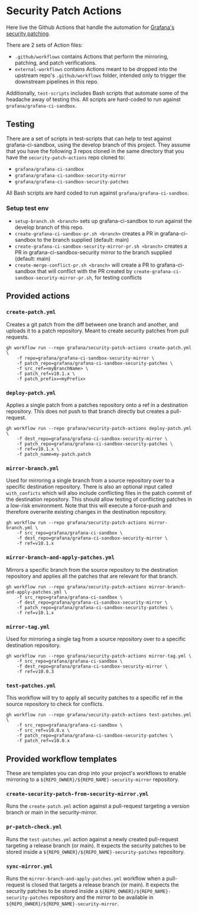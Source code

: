 # Security Patch Actions

Here live the Github Actions that handle the automation for [Grafana's security patching][sp].

There are 2 sets of Action files:

- `.github/workflows` contains Actions that perform the mirroring, patching, and patch verifications.
- `external-workflows` contains Actions meant to be dropped into the upstream repo's `.github/workflows` folder, intended only to trigger the downstream pipelines in this repo.

Additionally, `test-scripts` includes Bash scripts that automate some of the headache away of testing this.
All scripts are hard-coded to run against `grafana/grafana-ci-sandbox`.


## Testing

There are a set of scripts in test-scripts that can help to test against grafana-ci-sandbox, using the develop branch of this project.
They assume that you have the following 3 repos cloned in the same directory that you have the `security-patch-actions` repo cloned to:

- `grafana/grafana-ci-sandbox`
- `grafana/grafana-ci-sandbox-security-mirror`
- `grafana/grafana-ci-sandbox-security-patches`

All Bash scripts are hard coded to run against `grafana/grafana-ci-sandbox`.

### Setup test env 
- `setup-branch.sh <branch>` sets up grafana-ci-sandbox to run against the develop branch of this repo.
- `create-grafana-ci-sandbox-pr.sh <branch>` creates a PR in grafana-ci-sandbox to the branch supplied (default: main)
- `create-grafana-ci-sandbox-security-mirror-pr.sh <branch>` creates a PR in grafana-ci-sandbox-security mirror to the branch supplied (default: main)
- `create-merge-conflict-pr.sh <branch>` will create a PR to grafana-ci-sandbox that will conflict with the PR created by `create-grafana-ci-sandbox-security-mirror-pr.sh`, for testing conflicts


## Provided actions

### `create-patch.yml`

Creates a git patch from the diff between one branch and another, and uploads it to a patch repository. Meant to create security patches from pull requests.

```
gh workflow run --repo grafana/security-patch-actions create-patch.yml \
    -f repo=grafana/grafana-ci-sandbox-security-mirror \
    -f patch_repo=grafana/grafana-ci-sandbox-security-patches \
    -f src_ref=<myBranchName> \
    -f patch_ref=v10.1.x \
    -f patch_prefix=<myPrefix>
```

### `deploy-patch.yml`

Applies a single patch from a patches repository onto a ref in a destination repository.
This does not push to that branch directly but creates a pull-request.

```
gh workflow run --repo grafana/security-patch-actions deploy-patch.yml \
    -f dest_repo=grafana/grafana-ci-sandbox-security-mirror \
    -f patch_repo=grafana/grafana-ci-sandbox-security-patches \
    -f ref=v10.1.x \
    -f patch_name=my-patch.patch
```
### `mirror-branch.yml`

Used for mirroring a single branch from a source repository over to a specific destination repository.
There is also an optional input called `with_conficts` which will also include conflicting files in the patch commit of the destination repository.
This should allow testing of conflicting patches in a low-risk environment.
Note that this will execute a force-push and therefore overwrite existing changes in the destination repository.

```
gh workflow run --repo grafana/security-patch-actions mirror-branch.yml \
    -f src_repo=grafana/grafana-ci-sandbox \
    -f dest_repo=grafana/grafana-ci-sandbox-security-mirror \
    -f ref=v10.1.x
```
### `mirror-branch-and-apply-patches.yml`

Mirrors a specific branch from the source repository to the destination repository and applies all the patches that are relevant for that branch.

```
gh workflow run --repo grafana/security-patch-actions mirror-branch-and-apply-patches.yml \
    -f src_repo=grafana/grafana-ci-sandbox \
    -f dest_repo=grafana/grafana-ci-sandbox-security-mirror \
    -f patch_repo=grafana/grafana-ci-sandbox-security-patches \
    -f ref=v10.1.x
```

### `mirror-tag.yml`

Used for mirroring a single tag from a source repository over to a specific destination repository.

```
gh workflow run --repo grafana/security-patch-actions mirror-tag.yml \
    -f src_repo=grafana/grafana-ci-sandbox \
    -f dest_repo=grafana/grafana-ci-sandbox-security-mirror \
    -f ref=v10.0.3
```

### `test-patches.yml`

This workflow will try to apply all security patches to a specific ref in the source repository to check for conflicts.

```
gh workflow run --repo grafana/security-patch-actions test-patches.yml \
    -f src_repo=grafana/grafana-ci-sandbox \
    -f src_ref=v10.0.x \
    -f patch_repo=grafana/grafana-ci-sandbox-security-patches \
    -f patch_ref=v10.0.x 
```


## Provided workflow templates

These are templates you can drop into your project's workflows to enable mirroring to a `${REPO_OWNER}/${REPO_NAME}-security-mirror` repository.

### `create-security-patch-from-security-mirror.yml`

Runs the `create-patch.yml` action against a pull-request targeting a version branch or main in the security-mirror.

### `pr-patch-check.yml`

Runs the `test-patches.yml` action against a newly created pull-request targeting a release branch (or main).
It expects the security patches to be stored inside a `${REPO_OWNER}/${REPO_NAME}-security-patches` repository.

### `sync-mirror.yml`

Runs the `mirror-branch-and-apply-patches.yml` workflow when a pull-request is closed that targets a release branch (or main).
It expects the security patches to be stored inside a `${REPO_OWNER}/${REPO_NAME}-security-patches` repository and the mirror to be available in `${REPO_OWNER}/${REPO_NAME}-security-mirror`.

[sp]: https://github.com/grafana/grafana-delivery/tree/main/docs/topics/security-patching
